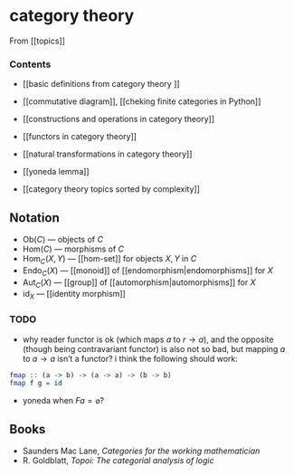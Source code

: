 # category theory
From [[topics]]

### Contents
- [[basic definitions from category theory ]]
- [[commutative diagram]], [[cheking finite categories in Python]]
- [[constructions and operations in category theory]]
- [[functors in category theory]]
- [[natural transformations in category theory]]
- [[yoneda lemma]]

- [[category theory topics sorted by complexity]]

## Notation
- $\mathrm{Ob}(C)$ — objects of $C$
- $\mathrm{Hom}(C)$ — morphisms of $C$
- $\mathrm{Hom}_{C}(X, Y)$ — [[hom-set]] for objects $X, Y$ in $C$
- $\mathrm{Endo}_{C}(X)$ — [[monoid]] of [[endomorphism|endomorphisms]] for $X$
- $\mathrm{Aut}_{C}(X)$ — [[group]] of [[automorphism|automorphisms]] for $X$
- $\mathrm{id}_{X}$ — [[identity morphism]]

### TODO
- why reader functor is ok (which maps $a$ to $r \to a$), and the opposite (though being contravariant functor) is also not so bad, but mapping $a$ to $a \to a$ isn’t a functor? i think the following should work:
``` haskell
fmap :: (a -> b) -> (a -> a) -> (b -> b)
fmap f g = id
```
- yoneda when $F a = \varnothing$?

## Books
- Saunders Mac Lane,  _Categories for the working mathematician_
- R. Goldblatt, _Topoi: The categorial analysis of logic_